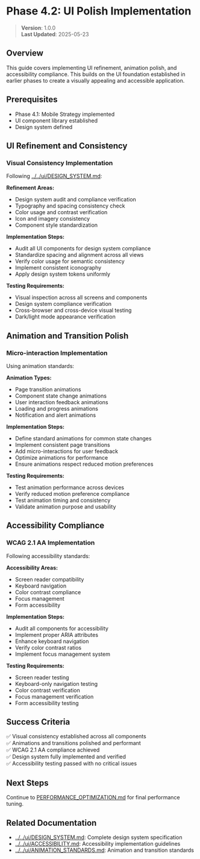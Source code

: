 
# Phase 4.2: UI Polish Implementation

> **Version**: 1.0.0  
> **Last Updated**: 2025-05-23

## Overview

This guide covers implementing UI refinement, animation polish, and accessibility compliance. This builds on the UI foundation established in earlier phases to create a visually appealing and accessible application.

## Prerequisites

- Phase 4.1: Mobile Strategy implemented
- UI component library established
- Design system defined

## UI Refinement and Consistency

### Visual Consistency Implementation
Following [../../ui/DESIGN_SYSTEM.md](../../ui/DESIGN_SYSTEM.md):

**Refinement Areas:**
- Design system audit and compliance verification
- Typography and spacing consistency check
- Color usage and contrast verification
- Icon and imagery consistency
- Component style standardization

**Implementation Steps:**
- Audit all UI components for design system compliance
- Standardize spacing and alignment across all views
- Verify color usage for semantic consistency
- Implement consistent iconography
- Apply design system tokens uniformly

**Testing Requirements:**
- Visual inspection across all screens and components
- Design system compliance verification
- Cross-browser and cross-device visual testing
- Dark/light mode appearance verification

## Animation and Transition Polish

### Micro-interaction Implementation
Using animation standards:

**Animation Types:**
- Page transition animations
- Component state change animations
- User interaction feedback animations
- Loading and progress animations
- Notification and alert animations

**Implementation Steps:**
- Define standard animations for common state changes
- Implement consistent page transitions
- Add micro-interactions for user feedback
- Optimize animations for performance
- Ensure animations respect reduced motion preferences

**Testing Requirements:**
- Test animation performance across devices
- Verify reduced motion preference compliance
- Test animation timing and consistency
- Validate animation purpose and usability

## Accessibility Compliance

### WCAG 2.1 AA Implementation
Following accessibility standards:

**Accessibility Areas:**
- Screen reader compatibility
- Keyboard navigation
- Color contrast compliance
- Focus management
- Form accessibility

**Implementation Steps:**
- Audit all components for accessibility
- Implement proper ARIA attributes
- Enhance keyboard navigation
- Verify color contrast ratios
- Implement focus management system

**Testing Requirements:**
- Screen reader testing
- Keyboard-only navigation testing
- Color contrast verification
- Focus management verification
- Form accessibility testing

## Success Criteria

✅ Visual consistency established across all components  
✅ Animations and transitions polished and performant  
✅ WCAG 2.1 AA compliance achieved  
✅ Design system fully implemented and verified  
✅ Accessibility testing passed with no critical issues  

## Next Steps

Continue to [PERFORMANCE_OPTIMIZATION.md](PERFORMANCE_OPTIMIZATION.md) for final performance tuning.

## Related Documentation

- [../../ui/DESIGN_SYSTEM.md](../../ui/DESIGN_SYSTEM.md): Complete design system specification
- [../../ui/ACCESSIBILITY.md](../../ui/ACCESSIBILITY.md): Accessibility implementation guidelines
- [../../ui/ANIMATION_STANDARDS.md](../../ui/ANIMATION_STANDARDS.md): Animation and transition standards
